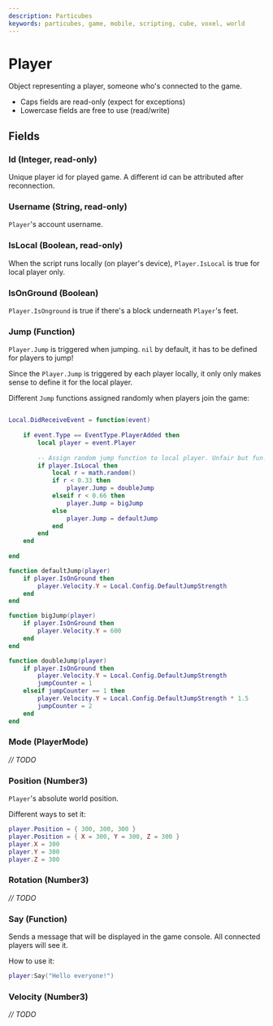 ```yaml
---
description: Particubes
keywords: particubes, game, mobile, scripting, cube, voxel, world
---
```


# Player

Object representing a player, someone who's connected to the game.

- Caps fields are read-only (expect for exceptions)
- Lowercase fields are free to use (read/write)

## Fields

### Id (Integer, read-only)

Unique player id for played game. A different id can be attributed after reconnection.

### Username (String, read-only)

`Player`'s account username.

### IsLocal (Boolean, read-only)

When the script runs locally (on player's device), `Player.IsLocal` is true for local player only.

### IsOnGround (Boolean)

`Player.IsOnground` is true if there's a block underneath `Player`'s feet.

### Jump (Function)

`Player.Jump` is triggered when jumping. `nil` by default, it has to be defined for players to jump! 

Since the `Player.Jump` is triggered by each player locally, it only only makes sense to define it for the local player.

Different `Jump` functions assigned randomly when players join the game:

```lua

Local.DidReceiveEvent = function(event)
    
	if event.Type == EventType.PlayerAdded then
		local player = event.Player
        
		-- Assign random jump function to local player. Unfair but fun!
		if player.IsLocal then
			local r = math.random()
			if r < 0.33 then
				player.Jump = doubleJump    
			elseif r < 0.66 then 
				player.Jump = bigJump
			else 
				player.Jump = defaultJump
			end
		end
	end 
	
end

function defaultJump(player)
    if player.IsOnGround then
        player.Velocity.Y = Local.Config.DefaultJumpStrength
    end
end

function bigJump(player)
    if player.IsOnGround then
        player.Velocity.Y = 600
    end
end

function doubleJump(player)
    if player.IsOnGround then
        player.Velocity.Y = Local.Config.DefaultJumpStrength
        jumpCounter = 1
    elseif jumpCounter == 1 then
        player.Velocity.Y = Local.Config.DefaultJumpStrength * 1.5
        jumpCounter = 2
    end
end
```

### Mode (PlayerMode)

*// TODO*

### Position (Number3)

`Player`'s absolute world position.

Different ways to set it:

```lua
player.Position = { 300, 300, 300 }
player.Position = { X = 300, Y = 300, Z = 300 }
player.X = 300
player.Y = 300
player.Z = 300
```


### Rotation (Number3)

*// TODO*

### Say (Function)

Sends a message that will be displayed in the game console. All connected players will see it.

How to use it: 

```lua
player:Say("Hello everyone!")
```

### Velocity (Number3)

*// TODO*
